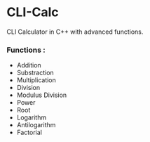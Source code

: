 # CLI-Calc
CLI Calculator in C++ with advanced functions.

### Functions :
- Addition
- Substraction
- Multiplication
- Division
- Modulus Division
- Power
- Root
- Logarithm
- Antilogarithm
- Factorial
